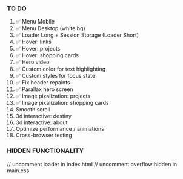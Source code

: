 ### TO DO

1. ✅ Menu Mobile
2. ✅ Menu Desktop (white bg)
3. ✅ Loader Long + Session Storage (Loader Short)
4. ✅ Hover: links
5. ✅ Hover: projects
6. ✅ Hover: shopping cards
7. ✅ Hero video
8. ✅ Custom color for text highlighting
9. ✅ Custom styles for focus state
10. ✅ Fix header repaints
11. ✅ Parallax hero screen
12. ✅ Image pixalization: projects
13. ✅ Image pixalization: shopping cards
14. Smooth scroll
15. 3d interactive: destiny
16. 3d interactive: about
17. Optimize performance / animations
18. Cross-browser testing

### HIDDEN FUNCTIONALITY

// uncomment loader in index.html
// uncomment overflow:hidden in main.css
